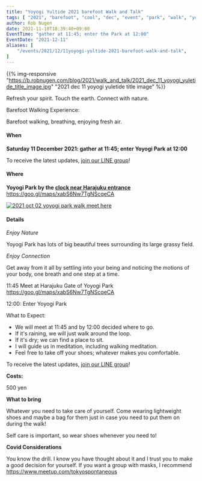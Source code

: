```yaml
---
title: "Yoyogi Yultide 2021 barefoot Walk and Talk"
tags: [ "2021", "barefoot", "cool", "dec", "event", "park", "walk", "yoyogi", "yuletide" ]
author: Rob Nugen
date: 2021-11-10T18:39:40+09:00
EventTime: "gather at 11:45; enter the Park at 12:00"
EventDate: "2021-12-11"
aliases: [
    "/events/2021/12/11yoyogi-yultide-2021-barefoot-walk-and-talk",
]
---
```


{{% img-responsive "https://b.robnugen.com/blog/2021/walk_and_talk/2021_dec_11_yoyogi_yuletide_title_image.jpg" "2021 dec 11 yoyogi yuletide title image" %}}

Refresh your spirit. Touch the earth. Connect with nature.

Barefoot Walking Experience:

Barefoot walking, breathing, enjoying fresh air.

#### When

**Saturday 11 December 2021: gather at 11:45; enter Yoyogi Park at 12:00**

To receive the latest updates, [join our LINE group](/contact/)!

#### Where

**Yoyogi Park by the [clock near Harajuku entrance](https://goo.gl/maps/xabS6Nw7TgNScqeCA)**  https://goo.gl/maps/xabS6Nw7TgNScqeCA

[![2021 oct 02 yoyogi park walk meet here](//b.robnugen.com/blog/2021/walk_and_talk/thumbs/2021_oct_02_yoyogi_park_walk_meet_here.jpg)](//b.robnugen.com/blog/2021/walk_and_talk/2021_oct_02_yoyogi_park_walk_meet_here.jpg)

#### Details

*Enjoy Nature*

Yoyogi Park has lots of big beautiful trees surrounding its large grassy field.

*Enjoy Connection*

Get away from it all by settling into your being and noticing the
motions of your body, one breath and one step at a time.

11:45 Meet at Harajuku Gate of Yoyogi Park  https://goo.gl/maps/xabS6Nw7TgNScqeCA

12:00: Enter Yoyogi Park

What to Expect:

* We will meet at 11:45 and by 12:00 decided where to go.
* If it's raining, we will just walk around the loop.
* If it's dry; we can find a place to sit.
* I will guide us in meditation, including walking meditation.
* Feel free to take off your shoes; whatever makes you comfortable.

To receive the latest updates, [join our LINE group](/contact/)!

**Costs:**

500 yen

**What to bring**

Whatever you need to take care of yourself.  Come wearing lightweight
shoes and maybe a bag for them just in case you need to put them on
during the walk!

Self care is important, so wear shoes whenever you need to!

**Covid Considerations**

You know the drill.  I know you have thought about it and I trust you
to make a good decision for yourself.  If you want a group with masks,
I recommend https://www.meetup.com/tokyospontaneous
